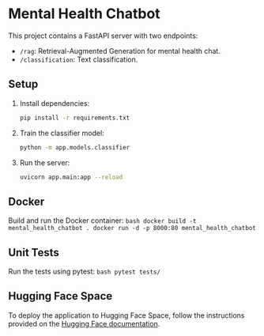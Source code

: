 # Mental Health Chatbot

This project contains a FastAPI server with two endpoints:
- `/rag`: Retrieval-Augmented Generation for mental health chat.
- `/classification`: Text classification.

## Setup

1. Install dependencies:
    ```bash
    pip install -r requirements.txt
    ```

2. Train the classifier model:
    ```bash
    python -m app.models.classifier
    ```

3. Run the server:
    ```bash
    uvicorn app.main:app --reload
    ```

## Docker

Build and run the Docker container:
    ```bash
    docker build -t mental_health_chatbot .
    docker run -d -p 8000:80 mental_health_chatbot
    ```

## Unit Tests

Run the tests using pytest:
    ```bash
    pytest tests/
    ```

## Hugging Face Space

To deploy the application to Hugging Face Space, follow the instructions provided on the [Hugging Face documentation](https://huggingface.co/docs).
